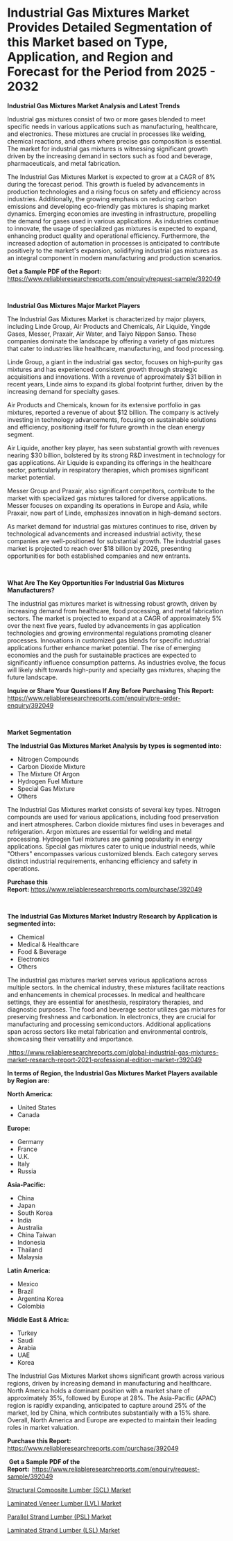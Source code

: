 <p><h1>Industrial Gas Mixtures Market Provides Detailed Segmentation of this Market based on Type, Application, and Region and Forecast for the Period from 2025 - 2032</h1></p><p><strong>Industrial Gas Mixtures Market Analysis and Latest Trends</strong></p>
<p><p>Industrial gas mixtures consist of two or more gases blended to meet specific needs in various applications such as manufacturing, healthcare, and electronics. These mixtures are crucial in processes like welding, chemical reactions, and others where precise gas composition is essential. The market for industrial gas mixtures is witnessing significant growth driven by the increasing demand in sectors such as food and beverage, pharmaceuticals, and metal fabrication.</p><p>The Industrial Gas Mixtures Market is expected to grow at a CAGR of 8% during the forecast period. This growth is fueled by advancements in production technologies and a rising focus on safety and efficiency across industries. Additionally, the growing emphasis on reducing carbon emissions and developing eco-friendly gas mixtures is shaping market dynamics. Emerging economies are investing in infrastructure, propelling the demand for gases used in various applications. As industries continue to innovate, the usage of specialized gas mixtures is expected to expand, enhancing product quality and operational efficiency. Furthermore, the increased adoption of automation in processes is anticipated to contribute positively to the market's expansion, solidifying industrial gas mixtures as an integral component in modern manufacturing and production scenarios.</p></p>
<p><strong>Get a Sample PDF of the Report:&nbsp;</strong> <a href="https://www.reliableresearchreports.com/enquiry/request-sample/392049?utm_campaign=37&utm_medium=2&utm_source=Github&utm_content=ia&utm_term=16012025&utm_id=industrial-gas-mixtures">https://www.reliableresearchreports.com/enquiry/request-sample/392049</a></p>
<p>&nbsp;</p>
<p><strong>Industrial Gas Mixtures Major Market Players</strong></p>
<p><p>The Industrial Gas Mixtures Market is characterized by major players, including Linde Group, Air Products and Chemicals, Air Liquide, Yingde Gases, Messer, Praxair, Air Water, and Taiyo Nippon Sanso. These companies dominate the landscape by offering a variety of gas mixtures that cater to industries like healthcare, manufacturing, and food processing.</p><p>Linde Group, a giant in the industrial gas sector, focuses on high-purity gas mixtures and has experienced consistent growth through strategic acquisitions and innovations. With a revenue of approximately $31 billion in recent years, Linde aims to expand its global footprint further, driven by the increasing demand for specialty gases.</p><p>Air Products and Chemicals, known for its extensive portfolio in gas mixtures, reported a revenue of about $12 billion. The company is actively investing in technology advancements, focusing on sustainable solutions and efficiency, positioning itself for future growth in the clean energy segment.</p><p>Air Liquide, another key player, has seen substantial growth with revenues nearing $30 billion, bolstered by its strong R&D investment in technology for gas applications. Air Liquide is expanding its offerings in the healthcare sector, particularly in respiratory therapies, which promises significant market potential.</p><p>Messer Group and Praxair, also significant competitors, contribute to the market with specialized gas mixtures tailored for diverse applications. Messer focuses on expanding its operations in Europe and Asia, while Praxair, now part of Linde, emphasizes innovation in high-demand sectors.</p><p>As market demand for industrial gas mixtures continues to rise, driven by technological advancements and increased industrial activity, these companies are well-positioned for substantial growth. The industrial gases market is projected to reach over $18 billion by 2026, presenting opportunities for both established companies and new entrants.</p></p>
<p>&nbsp;</p>
<p><strong>What Are The Key Opportunities For Industrial Gas Mixtures Manufacturers?</strong></p>
<p><p>The industrial gas mixtures market is witnessing robust growth, driven by increasing demand from healthcare, food processing, and metal fabrication sectors. The market is projected to expand at a CAGR of approximately 5% over the next five years, fueled by advancements in gas application technologies and growing environmental regulations promoting cleaner processes. Innovations in customized gas blends for specific industrial applications further enhance market potential. The rise of emerging economies and the push for sustainable practices are expected to significantly influence consumption patterns. As industries evolve, the focus will likely shift towards high-purity and specialty gas mixtures, shaping the future landscape.</p></p>
<p><strong>Inquire or Share Your Questions If Any Before Purchasing This Report:</strong> <a href="https://www.reliableresearchreports.com/enquiry/pre-order-enquiry/392049?utm_campaign=37&utm_medium=2&utm_source=Github&utm_content=ia&utm_term=16012025&utm_id=industrial-gas-mixtures">https://www.reliableresearchreports.com/enquiry/pre-order-enquiry/392049</a></p>
<p>&nbsp;</p>
<p><strong>Market Segmentation</strong></p>
<p><strong>The Industrial Gas Mixtures Market Analysis by types is segmented into:</strong></p>
<p><ul><li>Nitrogen Compounds</li><li>Carbon Dioxide Mixture</li><li>The Mixture Of Argon</li><li>Hydrogen Fuel Mixture</li><li>Special Gas Mixture</li><li>Others</li></ul></p>
<p><p>The Industrial Gas Mixtures market consists of several key types. Nitrogen compounds are used for various applications, including food preservation and inert atmospheres. Carbon dioxide mixtures find uses in beverages and refrigeration. Argon mixtures are essential for welding and metal processing. Hydrogen fuel mixtures are gaining popularity in energy applications. Special gas mixtures cater to unique industrial needs, while "Others" encompasses various customized blends. Each category serves distinct industrial requirements, enhancing efficiency and safety in operations.</p></p>
<p><strong>Purchase this Report:&nbsp;</strong><a href="https://www.reliableresearchreports.com/purchase/392049?utm_campaign=37&utm_medium=2&utm_source=Github&utm_content=ia&utm_term=16012025&utm_id=industrial-gas-mixtures">https://www.reliableresearchreports.com/purchase/392049</a></p>
<p>&nbsp;</p>
<p><strong>The Industrial Gas Mixtures Market Industry Research by Application is segmented into:</strong></p>
<p><ul><li>Chemical</li><li>Medical & Healthcare</li><li>Food & Beverage</li><li>Electronics</li><li>Others</li></ul></p>
<p><p>The industrial gas mixtures market serves various applications across multiple sectors. In the chemical industry, these mixtures facilitate reactions and enhancements in chemical processes. In medical and healthcare settings, they are essential for anesthesia, respiratory therapies, and diagnostic purposes. The food and beverage sector utilizes gas mixtures for preserving freshness and carbonation. In electronics, they are crucial for manufacturing and processing semiconductors. Additional applications span across sectors like metal fabrication and environmental controls, showcasing their versatility and importance.</p></p>
<p><a href="https://www.reliableresearchreports.com/global-industrial-gas-mixtures-market-research-report-2021-professional-edition-market-r392049?utm_campaign=37&utm_medium=2&utm_source=Github&utm_content=ia&utm_term=16012025&utm_id=industrial-gas-mixtures">&nbsp;https://www.reliableresearchreports.com/global-industrial-gas-mixtures-market-research-report-2021-professional-edition-market-r392049</a></p>
<p><strong>In terms of Region, the Industrial Gas Mixtures Market Players available by Region are:</strong></p>
<p>
    <p> <strong> North America: </strong>
        <ul>
            <li>United States</li>
            <li>Canada</li>
        </ul>
        </p> 
    <p> <strong> Europe: </strong>
        <ul>
            <li>Germany</li>
            <li>France</li>
            <li>U.K.</li>
            <li>Italy</li>
            <li>Russia</li>
        </ul>
        </p> 
    <p> <strong> Asia-Pacific: </strong>
        <ul>
            <li>China</li>
            <li>Japan</li>
            <li>South Korea</li>
            <li>India</li>
            <li>Australia</li>
            <li>China Taiwan</li>
            <li>Indonesia</li>
            <li>Thailand</li>
            <li>Malaysia</li>
        </ul>
        </p> 
    <p> <strong> Latin America: </strong>
        <ul>
            <li>Mexico</li>
            <li>Brazil</li>
            <li>Argentina Korea</li>
            <li>Colombia</li>
        </ul>
        </p> 
    <p> <strong> Middle East & Africa: </strong>
        <ul>
            <li>Turkey</li>
            <li>Saudi</li>
            <li>Arabia</li>
            <li>UAE</li>
            <li>Korea</li>
        </ul>
    </p>
    </p>
<p><p>The Industrial Gas Mixtures Market shows significant growth across various regions, driven by increasing demand in manufacturing and healthcare. North America holds a dominant position with a market share of approximately 35%, followed by Europe at 28%. The Asia-Pacific (APAC) region is rapidly expanding, anticipated to capture around 25% of the market, led by China, which contributes substantially with a 15% share. Overall, North America and Europe are expected to maintain their leading roles in market valuation.</p></p>
<p><strong>Purchase this Report: </strong><a href="https://www.reliableresearchreports.com/purchase/392049?utm_campaign=37&utm_medium=2&utm_source=Github&utm_content=ia&utm_term=16012025&utm_id=industrial-gas-mixtures">https://www.reliableresearchreports.com/purchase/392049</a></p>
<p>&nbsp;<strong>Get a Sample PDF of the Report:&nbsp;&nbsp;</strong><a href="https://www.reliableresearchreports.com/enquiry/request-sample/392049?utm_campaign=37&utm_medium=2&utm_source=Github&utm_content=ia&utm_term=16012025&utm_id=industrial-gas-mixtures">https://www.reliableresearchreports.com/enquiry/request-sample/392049</a></p>
<p><strong></strong></p>
<p><p><a href="https://github.com/DianaWilson796/Market-Research-Report-List-1/blob/main/structural-composite-lumber-scl-market.md?utm_campaign=37&utm_medium=2&utm_source=Github&utm_content=ia&utm_term=16012025&utm_id=industrial-gas-mixtures">Structural Composite Lumber (SCL) Market</a></p><p><a href="https://github.com/joannesouthgate/Market-Research-Report-List-5/blob/main/laminated-veneer-lumber-lvl-market.md?utm_campaign=37&utm_medium=2&utm_source=Github&utm_content=ia&utm_term=16012025&utm_id=industrial-gas-mixtures">Laminated Veneer Lumber (LVL) Market</a></p><p><a href="https://github.com/wwwkeltoum/Market-Research-Report-List-5/blob/main/parallel-strand-lumber-psl-market.md?utm_campaign=37&utm_medium=2&utm_source=Github&utm_content=ia&utm_term=16012025&utm_id=industrial-gas-mixtures">Parallel Strand Lumber (PSL) Market</a></p><p><a href="https://github.com/maclarensidney/Market-Research-Report-List-1/blob/main/laminated-strand-lumber-lsl-market.md?utm_campaign=37&utm_medium=2&utm_source=Github&utm_content=ia&utm_term=16012025&utm_id=industrial-gas-mixtures">Laminated Strand Lumber (LSL) Market</a></p></p>